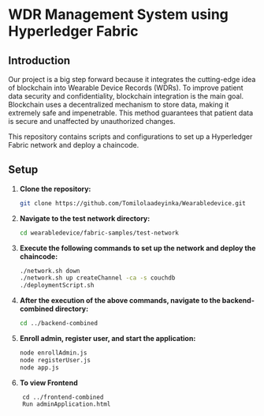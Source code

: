 # WDR Management System using Hyperledger Fabric

## Introduction

Our project is a big step forward because it integrates the cutting-edge idea of blockchain into Wearable Device Records (WDRs). To improve patient data security and confidentiality, blockchain integration is the main goal. Blockchain uses a decentralized mechanism to store data, making it extremely safe and impenetrable. This method guarantees that patient data is secure and unaffected by unauthorized changes.

This repository contains scripts and configurations to set up a Hyperledger Fabric network and deploy a chaincode.


## Setup

1. **Clone the repository:**

   ```bash
   git clone https://github.com/Tomilolaadeyinka/Wearabledevice.git
   ```

2. **Navigate to the test network directory:**

   ```bash
   cd wearabledevice/fabric-samples/test-network

   ```

3. **Execute the following commands to set up the network and deploy the chaincode:**

   ```bash
   ./network.sh down
   ./network.sh up createChannel -ca -s couchdb
   ./deploymentScript.sh
   ```

4. **After the execution of the above commands, navigate to the backend-combined directory:**

   ```bash
   cd ../backend-combined
   ```

5. **Enroll admin, register user, and start the application:**

   ```bash
   node enrollAdmin.js
   node registerUser.js
   node app.js
   ```

6. **To view Frontend**

```
    cd ../frontend-combined
    Run adminApplication.html
```
